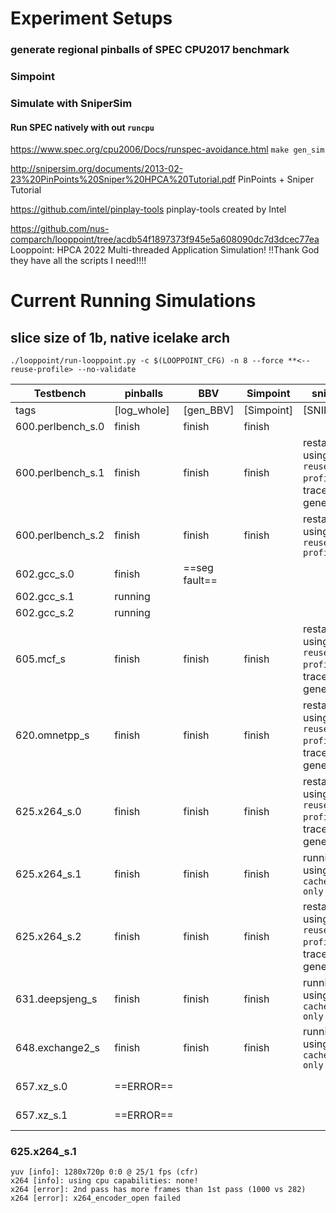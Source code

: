 # Experiment Setups
### generate regional pinballs of SPEC CPU2017 benchmark 

### Simpoint

### Simulate with SniperSim
#### Run SPEC natively with out `runcpu`
https://www.spec.org/cpu2006/Docs/runspec-avoidance.html
`make gen_sim`

http://snipersim.org/documents/2013-02-23%20PinPoints%20Sniper%20HPCA%20Tutorial.pdf
PinPoints + Sniper Tutorial

https://github.com/intel/pinplay-tools
pinplay-tools created by Intel


https://github.com/nus-comparch/looppoint/tree/acdb54f1897373f945e5a608090dc7d3dcec77ea
Looppoint: HPCA 2022 Multi-threaded Application Simulation! !!Thank God they have all the scripts I need!!!! 

# Current Running Simulations
## slice size of 1b, native icelake arch
```
./looppoint/run-looppoint.py -c $(LOOPPOINT_CFG) -n 8 --force **<--reuse-profile> --no-validate
```
|   Testbench           |   pinballs    |   BBV         |   Simpoint    |   sniper      | comments |
|-----------------------|---------------|---------------|---------------|---------------|----------|
|   tags                |   [log_whole] |   [gen_BBV]   |  [Simpoint]   |   [SNIPER]    |
|   600.perlbench_s.0   |   finish      |   finish      |   finish      |   |
|   600.perlbench_s.1   |   finish      |   finish      |   finish      |   restarted using `--reuse-profile`, trace generated   |
|   600.perlbench_s.2   |   finish      |   finish      |   finish      |   restarted using `--reuse-profile`   |
|   602.gcc_s.0         |   finish      |   ==seg fault==   |               |               |
|   602.gcc_s.1         |   running
|   602.gcc_s.2         |   running
|   605.mcf_s           |   finish      |   finish      |   finish      |   restarted using `--reuse-profile`, trace generated |
|   620.omnetpp_s       |   finish      |   finish      |   finish      |   restarted using `--reuse-profile`, trace generated |
|   625.x264_s.0        |   finish      |   finish      |   finish      |   restarted using `--reuse-profile`, trace generated
|   625.x264_s.1        |   finish      |   finish      |   finish      |   running using `cache-only`  |*native run successful*
|   625.x264_s.2        |   finish      |   finish      |   finish      |   restarted using `--reuse-profile`, trace generated  |
|   631.deepsjeng_s     |   finish      |   finish      |       finish  |   running using `cache-only`   |
|   648.exchange2_s     |   finish      |   finish      |       finish  |   running using `cache-only`  |
|   657.xz_s.0          |   ==ERROR==   |               |               |                                       |*native run successful* 
|   657.xz_s.1          |   ==ERROR==     |               |               |                                       |*native run successful* 


### 625.x264_s.1
```
yuv [info]: 1280x720p 0:0 @ 25/1 fps (cfr)
x264 [info]: using cpu capabilities: none!
x264 [error]: 2nd pass has more frames than 1st pass (1000 vs 282)
x264 [error]: x264_encoder_open failed
```